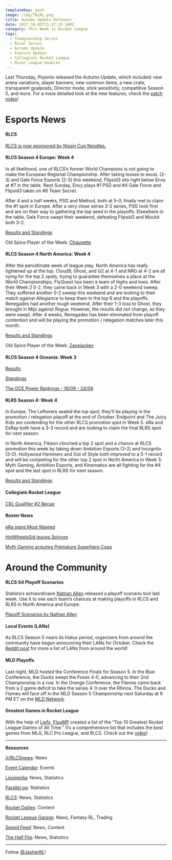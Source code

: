 ```yaml
---
templateKey: post
image: /img/TWiRL.png
title: Autumn Update Releases
date: 2017-10-02T21:27:33.160Z
category: This Week in Rocket League
tags:
  - Championship Series
  - Rival Series
  - Autumn Update
  - Feature Update
  - Collegiate Rocket League
  - Minor League Doubles
---
```


Last Thursday, Psyonix released the Autumn Update, which included: new arena variations, player banners, new common items, a new crate, transparent goalposts, Director mode, stick sensitivity, competitive Season 5, and more. For a more detailed look at the new features, check the [patch notes](https://www.reddit.com/r/RocketLeague/comments/7334us/major_rocket_league_update_for_pc_playstation_4/)!

# Esports News

#### RLCS

[RLCS is now sponsored by Nissin Cup Noodles.](https://twitter.com/rlcs/status/914165449704665088)  

#### RLCS Season 4 Europe: Week 4

In all likelihood, one of RLCS’s former World Champions is not going to make the European Regional Championship. After taking losses to exceL (2-3) and Gale Force Esports (2-3) this weekend, Flipsid3 sits right below Envy at #7 in the table. Next Sunday, Envy plays #1 PSG and #4 Gale Force and Flipsid3 takes on #8 Team Secret.

After 4 and a half weeks, PSG and Method, both at 5-0, finally met to claim the #1 spot in Europe. After a very close series 3-2 series, PSG took first and are on their way to gathering the top seed in the playoffs. Elsewhere in the table, Gale Force swept their weekend, defeating Flipsid3 and Mockit both 3-2. 

[Results and Standings](https://www.reddit.com/r/RocketLeague/comments/73mbk1/rlcs_s4_eu_league_play_week_4/)

Old Spice Player of the Week: [Chausette](https://twitter.com/RLCS/status/914602306930438144)  

#### RLCS Season 4 North America: Week 4

After the penultimate week of league play, North America has really tightened up at the top. Cloud9, Ghost, and G2 at 4-1 and NRG at 4-2 are all vying for the top 2 spots, trying to guarantee themselves a place at the World Championships. FlyQuest has been a team of highs and lows. After their Week 2 0-2, they came back in Week 3 with a 2-0 weekend sweep. They suffered another 0-2 sweep this weekend and are looking to their match against Allegiance to keep them in the top 6 and the playoffs. Renegades had another tough weekend. After their 1-3 loss to Ghost, they brought in Mijo against Rogue. However, the results did not change, as they were swept. After 4 weeks, Renegades has been eliminated from playoff contention and will be playing the promotion / relegation matches later this month. 

[Results and Standings](https://www.reddit.com/r/RocketLeague/comments/73gmvc/rlcs_s4_na_league_play_week_4/)  

Old Spice Player of the Week: [Zanejackey](https://twitter.com/RLCS/status/914281877434855429)  

#### RLCS Season 4 Oceania: Week 3

[Results](https://www.reddit.com/r/RocketLeague/comments/73i6ff/rlcs_s4_throwdown_oce_league_play_week_3/)  

[Standings](http://wiki.teamliquid.net/rocketleague/Rocket_League_Championship_Series/Season_4/Oceania/League_Play)  

[The OCE Power Rankings - 18/09 - 24/09](https://www.rocketleagueoce.com/single-post/2017/09/27/The-OCE-Power-Rankings---1809---2409)  

#### RLRS Season 4: Week 4

In Europe, The Leftovers sealed the top spot; they’ll be playing in the promotion / relegation playoff at the end of October. Endpoint and The Juicy Kids are contending for the other RLCS promotion spot in Week 5. eRa and ExRay both have a 3-3 record and are looking to claim the final RLRS spot for next season. 

In North America, Fibeon clinched a top 2 spot and a chance at RLCS promotion this week by taking down Ambition Esports (3-2) and Incognito (3-0). Hollywood Hammers and Out of Style both improved to a 5-1 record and will be competing for the other top 2 spot in North America in Week 5. Myth Gaming, Ambition Esports, and Kinematics are all fighting for the #4 spot and the last spot in RLRS for next season. 

[Results and Standings](https://www.reddit.com/r/RocketLeague/comments/739mlu/rlcs_s4_rlrs_league_play_week_4/)  

#### Collegiate Rocket League

[CRL Qualifier #2 Recap](https://rocket-league.com/news/collegiate-rocket-league-qualifier-two-recap)  

#### Roster News

[eRa signs Most Wanted](https://twitter.com/eRa_Eternity/status/913070924982837251)  

[HotWheelsSid leaves Splyces](https://twitter.com/HotWheelsSid/status/9107269513959301120)  

[Myth Gaming acquires Premature Superhero Cops](https://twitter.com/MythGaming/status/913915780215066624)  

# Around the Community

#### RLCS S4 Playoff Scenarios

Statistics extraordinaire [Nathan Allen](https://twitter.com/nathan_allen_nz) released a playoff scenario tool last week. Use it to see each team’s chances at making playoffs in RLCS and RLRS in North America and Europe. 

[Playoff Scenarios by Nathan Allen](https://us.nallen.me/rlcs/scenarios/)

#### Local Events (LANs)

As RLCS Season 5 nears its hiatus period, organizers from around the community have begun announcing their LANs for October. Check the [Reddit post](https://www.reddit.com/r/RocketLeague/comments/73ffop/local_events_lans_october_2017/) for more a list of LANs from around the world!

#### MLD Playoffs

Last night, MLD hosted the Conference Finals for Season 5. In the Blue Conference, the Ducks swept the Foxes 4-0, advancing to their 2nd Championship in a row. In the Orange Conference, the Flames came back from a 2 game deficit to take the series 4-3 over the Rhinos. The Ducks and Flames will face off in the MLD Season 5 Championship next Saturday at 9 PM ET on the [MLD Network](https://twitch.tv/mldoubles).

#### Greatest Games in Rocket League

With the help of [Liefx](https://twitter.com/liefx), [FluuMP](https://twitter.com/fluumpy90) created a list of the “Top 10 Greatest Rocket League Games of All Time.” It’s a comprehensive list that includes the best games from MLG, RLC Pro League, and RLCS. Check out the [video](https://www.youtube.com/watch?v=ewdxYexv7dE)!

---

**Resources**

[/r/RLCSnews](https://www.reddit.com/r/RLCSnews/): News 

[Event Calendar](https://rocket-league.com/calendar): Events

[Liquipedia](http://wiki.teamliquid.net/rocketleague/Rocket_League_Championship_Series/Season_4): News, Statistics  

[Parallel.gg](http://parallel.gg/): Statistics  

[RLCS](https://rlcs.gg/): News, Statistics

[Rocket Dailies](https://twitter.com/Rocket_Dailies): Content

[Rocket League Garage](http://rocket-league.com/): News, Fantasy RL, Trading  

[Speed Feed](https://www.youtube.com/user/TehLief/featured): News, Content

[The Half Flip](http://thehalfflip.com/): News, Statistics  

---

Follow [@JasherRL](https://twitter.com/JasherRL)!
